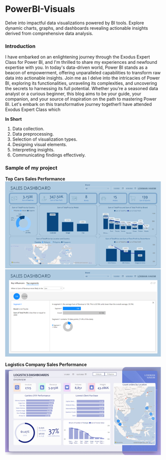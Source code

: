 # PowerBI-Visuals
Delve into impactful data visualizations powered by BI tools. Explore dynamic charts, graphs, and dashboards revealing actionable insights derived from comprehensive data analysis.


### Introduction
 I have embarked on an enlightening journey through the Exodus Expert Class for Power BI, and I'm thrilled to share my experiences and newfound expertise with you. In today's data-driven world, Power BI stands as a beacon of empowerment, offering unparalleled capabilities to transform raw data into actionable insights. Join me as I delve into the intricacies of Power BI, exploring its functionalities, unraveling its complexities, and uncovering the secrets to harnessing its full potential. Whether you're a seasoned data analyst or a curious beginner, this blog aims to be your guide, your companion, and your source of inspiration on the path to mastering Power BI. Let's embark on this transformative journey together!I have attended Exodus Expert Class which 

**In Short**
1. Data collection.
2. Data preprocessing.
3. Selection of visualization types.
4. Designing visual elements.
5. Interpreting insights.
6. Communicating findings effectively.

### Sample of my project

 **Top Cars Sales Performance**
![Dashboard Top Cars-01](img/Top-Cars-Performance/powerBI-TOP_CARS-by-Lokman-01.png)
![Dashboard Top Cars-02](img/Top-Cars-Performance/powerBI-Top_Cars-by-Lokman-02.png)

**Logistics Company Sales Performance**
![Dashboard Logistics](img/Logistics-Performance/powerBI-Logistic-by-Lokman.png)
